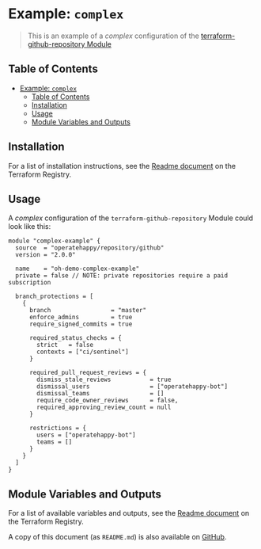 # Example: `complex`

> This is an example of a _complex_ configuration of the [terraform-github-repository Module](https://registry.terraform.io/modules/operatehappy/repository/github)

## Table of Contents

- [Example: `complex`](#example-complex)
  - [Table of Contents](#table-of-contents)
  - [Installation](#installation)
  - [Usage](#usage)
  - [Module Variables and Outputs](#module-variables-and-outputs)

## Installation

For a list of installation instructions, see the [Readme document](https://registry.terraform.io/modules/operatehappy/repository/github) on the Terraform Registry.

## Usage

A _complex_ configuration of the `terraform-github-repository` Module could look like this:

```hcl
module "complex-example" {
  source  = "operatehappy/repository/github"
  version = "2.0.0"

  name    = "oh-demo-complex-example"
  private = false // NOTE: private repositories require a paid subscription

  branch_protections = [
    {
      branch                 = "master"
      enforce_admins         = true
      require_signed_commits = true

      required_status_checks = {
        strict   = false
        contexts = ["ci/sentinel"]
      }

      required_pull_request_reviews = {
        dismiss_stale_reviews           = true
        dismissal_users                 = ["operatehappy-bot"]
        dismissal_teams                 = []
        require_code_owner_reviews      = false,
        required_approving_review_count = null
      }

      restrictions = {
        users = ["operatehappy-bot"]
        teams = []
      }
    }
  ]
}
```

## Module Variables and Outputs

For a list of available variables and outputs, see the [Readme document](https://registry.terraform.io/modules/operatehappy/repository/github) on the Terraform Registry.

A copy of this document (as `README.md`) is also available on [GitHub](https://github.com/operatehappy/terraform-github-repository/blob/master/README.md#readme).
